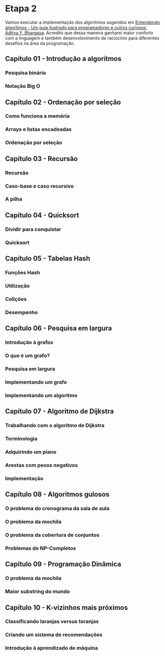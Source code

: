# Etapa 2

Vamos executar a implementação dos algoritmos sugeridos em [Entendendo algoritmos - Um guia ilustrado para programadores e outros curiosos, Aditya Y. Bhargava](https://amzn.to/3YtSVux). Acredito que dessa maneira ganharei maior conforto com a linguagem e também desenvolovimento de raciocínio para diferentes desafios na área da programação.

## Capítulo 01 - Introdução a algoritmos

### Pesquisa binária

### Notação Big O

## Capítulo 02 - Ordenação por seleção

### Como funciona a memória

### Arrays e listas encadeadas

### Ordenação por seleção

## Capítulo 03 - Recursão

### Recursão

### Caso-base e caso recursivo

### A pilha

## Capítulo 04 - Quicksort

### Dividir para conquistar

### Quicksort

## Capítulo 05 - Tabelas Hash

### Funções Hash

### Utilização

### Colições

### Desempenho

## Capítulo 06 - Pesquisa em largura

### Introdução à grafos

### O que é um grafo?

### Pesquisa em largura

### Implementando um grafo

### Implementando um algoritmo

## Capítulo 07 - Algoritmo de Dijkstra

### Trabalhando com o algoritmo de Dijkstra

### Terminologia

### Adquirindo um piano

### Arestas com pesos negativos

### Implementação

## Capítulo 08 - Algoritmos gulosos

### O problema do cronograma da sala de aula

### O problema da mochila

### O problema da cobertura de conjuntos

### Problemas de NP-Completos

## Capítulo 09 - Programação Dinâmica

### O problema da mochila

### Maior substring do mundo

## Capítulo 10 - K-vizinhos mais próximos

### Classificando laranjas versus toranjas

### Criando um sistema de recomendações

### Introdução à aprendizado de máquina